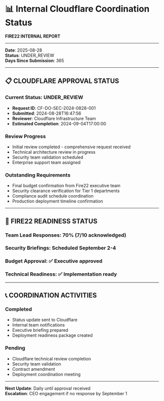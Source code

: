 # 📊 Internal Cloudflare Coordination Status

**FIRE22 INTERNAL REPORT**

---

**Date**: 2025-08-28  
**Status**: UNDER_REVIEW  
**Days Since Submission**: 365

---

## 📋 **CLOUDFLARE APPROVAL STATUS**

### **Current Status**: UNDER_REVIEW

- **Request ID**: CF-DO-SEC-2024-0828-001
- **Submitted**: 2024-08-28T16:47:56
- **Reviewer**: Cloudflare Infrastructure Team
- **Estimated Completion**: 2024-09-04T17:00:00

### **Review Progress**

- Initial review completed - comprehensive request received
- Technical architecture review in progress
- Security team validation scheduled
- Enterprise support team assigned

### **Outstanding Requirements**

- Final budget confirmation from Fire22 executive team
- Security clearance verification for Tier 1 departments
- Compliance audit schedule coordination
- Production deployment timeline confirmation

---

## 🎯 **FIRE22 READINESS STATUS**

### **Team Lead Responses**: 70% (7/10 acknowledged)

### **Security Briefings**: Scheduled September 2-4

### **Budget Approval**: ✅ Executive approved

### **Technical Readiness**: ✅ Implementation ready

---

## 📞 **COORDINATION ACTIVITIES**

### **Completed**

- Status update sent to Cloudflare
- Internal team notifications
- Executive briefing prepared
- Deployment readiness package created

### **Pending**

- Cloudflare technical review completion
- Security team validation
- Contract amendment
- Deployment coordination meeting

---

**Next Update**: Daily until approval received  
**Escalation**: CEO engagement if no response by September 1
